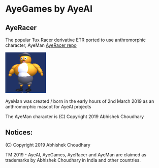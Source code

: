 # AyeGames by AyeAI

## AyeRacer
The popular Tux Racer derivative ETR ported to use anthromorphic character, AyeMan
[AyeRacer repo](https://github.com/ayegames/ayeracer)

![AyeMan](https://raw.githubusercontent.com/ayegames/ayeracer/master/data/char/ayeman/preview.png)

AyeMan was created / born in the early hours of 2nd March 2019 as an anthromorphic mascot for AyeAI projects

The AyeMan character is (C) Copyright 2019 Abhishek Choudhary

## Notices:
(C) Copyright 2019 Abhishek Choudhary

TM 2019 - AyeAI, AyeGames, AyeRacer and AyeMan are claimed as trademarks by Abhishek Choudhary in India and other countries.
